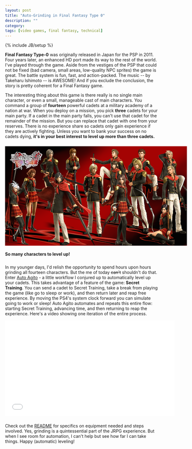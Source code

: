 ```yaml
---
layout: post
title: "Auto-Grinding in Final Fantasy Type 0"
description: ""
category: 
tags: [video games, final fantasy, technical]
---
```

{% include JB/setup %}

**Final Fantasy Type-0** was originally released in Japan for the PSP in 2011. Four years later, an enhanced HD port made its way to the rest of the world. I've played through the game. Aside from the vestiges of the PSP that could not be fixed (bad camera, small areas, low-quality NPC sprites) the game is great. The battle system is fun, fast, and action-packed. The music -- by Takeharu Ishimoto -- is AWESOME! And if you exclude the conclusion, the story is pretty coherent for a Final Fantasy game. 

The interesting thing about this game is there really is no single main character, or even a small, manageable cast of main characters. You command a group of **fourteen** powerful cadets at a military academy of a nation at war. When you deploy on a mission, you pick **three** cadets for your main party. If a cadet in the main party falls, you can't use that cadet for the remainder of the mission. But you can replace that cadet with one from your reserves. There is no experience share so cadets only gain experience if they are actively fighting. Unless you want to bank your success on no cadets dying, **it's in your best interest to level up more than three cadets.** 

<div>
	<img class="rounded-corners" style="max-width: 600px; margin-top: 10px;" src="/assets/images/posts/2015-04-02/fftype0.png"/>
	<p class="caption-text" style="line-height: 1.5em;  margin-bottom: 24px;"><strong>So many characters to level up!</strong></p>
</div>

In my younger days, I'd relish the opportunity to spend hours upon hours grinding all fourteen characters. But the me of today ~~can't~~ shouldn't do that. Enter [Auto Agito][1] - a little workflow I conjured up to automatically level up your cadets. This takes advantage of a feature of the game: **Secret Training**. You can send a cadet to Secret Training, take a break from playing the game (like go to sleep or work), and then return later and reap free experience. By moving the PS4's system clock forward you can simulate going to work or sleep! Auto Agito automates and repeats this entire flow: starting Secret Training, advancing time, and then returning to reap the experience. Here's a video showing one iteration of the entire process.

<div style="text-align: center; margin-bottom: 20px;">
<iframe width="560" height="315" src="//www.youtube-nocookie.com/embed/HDU4rSxBPw8?rel=0" frameborder="0"></iframe>
</div>

Check out the [README][2] for specifics on equipment needed and steps involved. Yes, grinding is a quintessential part of the JRPG experience. But when I see room for automation, I can't help but see how far I can take things. Happy (automatic) leveling!

[1]: https://github.com/markcerqueira/auto-agito
[2]: https://github.com/markcerqueira/auto-agito/blob/master/README.md


